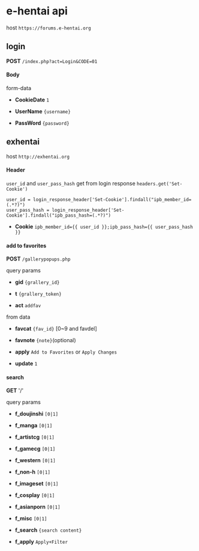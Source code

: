 e-hentai api
============

host `https://forums.e-hentai.org`

## login

**POST** `/index.php?act=Login&CODE=01`

#### Body

form-data

- **CookieDate** `1`

- **UserName** `{username}`

- **PassWord** `{password}`

## exhentai

host `http://exhentai.org`

#### Header

`user_id` and `user_pass_hash` get from login response `headers.get('Set-Cookie')`

```
user_id = login_response_header['Set-Cookie'].findall("ipb_member_id=(.*?)")
user_pass_hash = login_response_header['Set-Cookie'].findall("ipb_pass_hash=(.*?)")
```

- **Cookie** `ipb_member_id={{ user_id }};ipb_pass_hash={{ user_pass_hash }}`

#### add to favorites

**POST** `/gallerypopups.php`

query params

- **gid** `{grallery_id}`

- **t** `{grallery_token}`

- **act** `addfav`

from data

- **favcat** `{fav_id}` [0~9 and favdel]

- **favnote** `{note}`(optional)

- **apply** `Add to Favorites` or `Apply Changes`

- **update** `1`

#### search

**GET** '/'

query params

- **f_doujinshi** `[0|1]`

- **f_manga** `[0|1]`

- **f_artistcg** `[0|1]`

- **f_gamecg** `[0|1]`

- **f_western** `[0|1]`

- **f_non-h** `[0|1]`

- **f_imageset** `[0|1]`

- **f_cosplay** `[0|1]`

- **f_asianporn** `[0|1]`

- **f_misc** `[0|1]`

- **f_search** `{search content}`

- **f_apply** `Apply+Filter`

